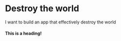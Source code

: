 # Destroy the world
I want to build an app that effectively destroy the world

#### This is a heading!
